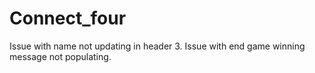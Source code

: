 # Connect_four
Issue with name not updating in header 3.
Issue with end game winning message not populating.
